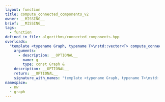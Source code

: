 ```yaml
---
layout: function
title: compute_connected_components_v2
owner: __MISSING__
brief: __MISSING__
tags:
  - function
defined_in_file: algorithms/connected_components.hpp
overloads:
  "template <typename Graph, typename T>\nstd::vector<T> compute_connected_components_v2(const Graph &)":
    arguments:
      - description: __OPTIONAL__
        name: g
        type: const Graph &
    description: __OPTIONAL__
    return: __OPTIONAL__
    signature_with_names: "template <typename Graph, typename T>\nstd::vector<T> compute_connected_components_v2(const Graph & g)"
namespace:
  - nw
  - graph
---
```

